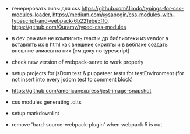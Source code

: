 -   генерировать типы для css
    https://github.com/Jimdo/typings-for-css-modules-loader, https://medium.com/@sapegin/css-modules-with-typescript-and-webpack-6b221ebe5f10,
    https://github.com/Quramy/typed-css-modules

-   в dev режиме не компилить react и др библиотеки из vendor а вставлять их в html как внешние скрипты и в вебпаке создать внешние алиасы на них (см доку по typescript)
-   check new version of webpack-serve to work properly
-   setup projects for jsDom test & puppeteer tests for testEnvironment (for not insert into every jsdom test to comment block)
-   https://github.com/americanexpress/jest-image-snapshot
-   css modules generating .d.ts
-   setup markdownlint
-   remove 'hard-source-webpack-plugin' when webpack 5 is out
